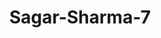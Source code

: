 ---
title: Sagar-Sharma-7
github: https://github.com/Sagar-Sharma-7
mode: dark
transition: 3s
archetype:
  - Little Bit of Everything
---
